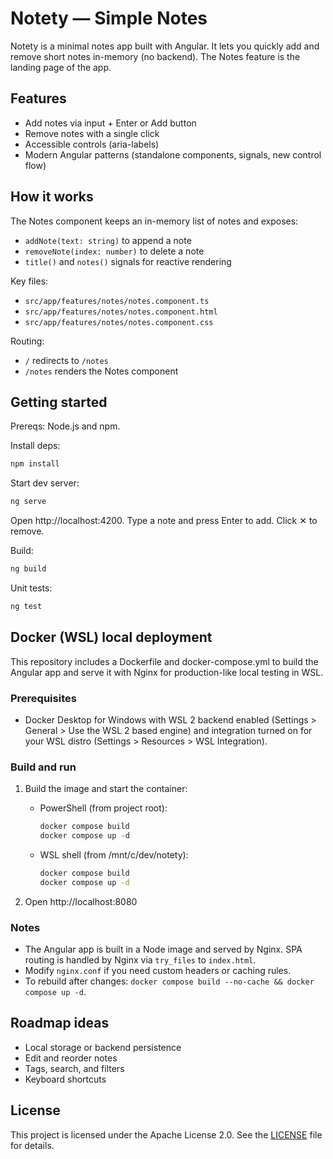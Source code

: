 # Notety — Simple Notes

Notety is a minimal notes app built with Angular. It lets you quickly add and remove short notes in-memory (no backend). The Notes feature is the landing page of the app.

## Features

- Add notes via input + Enter or Add button
- Remove notes with a single click
- Accessible controls (aria-labels)
- Modern Angular patterns (standalone components, signals, new control flow)

## How it works

The Notes component keeps an in-memory list of notes and exposes:

- `addNote(text: string)` to append a note
- `removeNote(index: number)` to delete a note
- `title()` and `notes()` signals for reactive rendering

Key files:

- `src/app/features/notes/notes.component.ts`
- `src/app/features/notes/notes.component.html`
- `src/app/features/notes/notes.component.css`

Routing:

- `/` redirects to `/notes`
- `/notes` renders the Notes component

## Getting started

Prereqs: Node.js and npm.

Install deps:

```bash
npm install
```

Start dev server:

```bash
ng serve
```

Open http://localhost:4200. Type a note and press Enter to add. Click ✕ to remove.

Build:

```bash
ng build
```

Unit tests:

```bash
ng test
```

## Docker (WSL) local deployment

This repository includes a Dockerfile and docker-compose.yml to build the Angular app and serve it with Nginx for production-like local testing in WSL.

### Prerequisites

- Docker Desktop for Windows with WSL 2 backend enabled (Settings > General > Use the WSL 2 based engine) and integration turned on for your WSL distro (Settings > Resources > WSL Integration).

### Build and run

1. Build the image and start the container:

   - PowerShell (from project root):

     ```powershell
     docker compose build
     docker compose up -d
     ```

   - WSL shell (from /mnt/c/dev/notety):

     ```bash
     docker compose build
     docker compose up -d
     ```

2. Open http://localhost:8080

### Notes

- The Angular app is built in a Node image and served by Nginx. SPA routing is handled by Nginx via `try_files` to `index.html`.
- Modify `nginx.conf` if you need custom headers or caching rules.
- To rebuild after changes: `docker compose build --no-cache && docker compose up -d`.

## Roadmap ideas

- Local storage or backend persistence
- Edit and reorder notes
- Tags, search, and filters
- Keyboard shortcuts

## License

This project is licensed under the Apache License 2.0. See the [LICENSE](./LICENSE) file for details.
